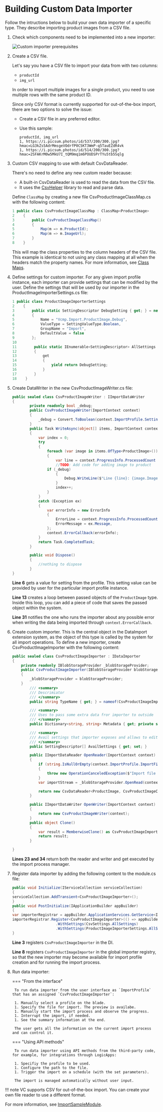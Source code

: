 ﻿# Building Custom Data Importer

Follow the intructions below to build your own data importer of a specific type. They describe importing product images from a CSV file.

1. Сheck which components need to be implemented into a new importer:

    ![Custom importer prerequisites](media/03-custom-importer-prerequisites.png)

1. Create a CSV file.

    Let's say you have a CSV file to import your data from with two columns:

    * `productId`
    * `img_url`

    In order to import multiple images for a single product, you need to use multiple rows with the same product ID.

    Since only CSV format is currently supported for out-of-the-box import, there are two options to solve the issue:

    * Create a CSV file in any preferred editor.
    * Use this sample:

        ``` title=".csv file"
        productId, img_url
        1, https://i.picsum.photos/id/537/200/300.jpg?hmac=LG3kZs5AdrMmsgeVOdrfP0C5KT3WmP-q5TauEZdR4vk
        1, https://i.picsum.photos/id/514/200/300.jpg?hmac=2SFAKrM0w5MkU7I_tQM9mq1m6POUDSPrTYu5tb5Sqlg
        ```

1. Custom CSV mapping to use with default CsvDataReader.

    There's no need to define any new custom reader because:

    * A built-in CsvDataReader is used to read the data from the CSV file.
    * It uses the [CsvHelper](https://joshclose.github.io/CsvHelper/) library to read and parse data.  

    Define `ClassMap` by creating a new file CsvProductImageClassMap.cs with the following content:

    ```cs title="CsvProductImageClassMap.cs"
    1 public class CsvProductImageClassMap : ClassMap<ProductImage>
    2    {
    3        public CsvProductImageClassMap()
    4        {
    5            Map(m => m.ProductId);
    6            Map(m => m.ImageUrl);
    7        }
    8    }
    ```

    This will map the class properties to the column headers of the CSV file. This example is identical to not using any class mapping at all when the headers match the property names.
    For more information, see [Class Maps](https://joshclose.github.io/CsvHelper/examples/configuration/class-maps/).

1. Define settings for custom importer. For any given import profile instance, each importer can provide settings that can be modified by the user. Define the settings that will be used by our importer in the ProductImageImporterSettings.cs file:

    ```cs title="ProductImageImporterSettings.cs"
    1 public class ProductImageImporterSettings
    2    {
    3        public static SettingDescriptor DebugSetting { get; } = new SettingDescriptor
    4        {
    5            Name = "Vcmp.Import.ProductImage.Debug",
    6            ValueType = SettingValueType.Boolean,
    7            GroupName = "Import",
    8            DefaultValue = false
    9        };
    10
    11        public static IEnumerable<SettingDescriptor> AllSettings
    12        {
    13            get
    14            {
    15                yield return DebugSetting;
    16            }
    17        }
    18    }
    ```

1. Create DataWriter in the new CsvProductImageWriter.cs file:

    ```cs title="CsvProductImageWriter.cs" linenums="1"
    public sealed class CsvProductImageWriter : IImportDataWriter
    {
            private readonly bool _debug;
            public CsvProductImageWriter(ImportContext context)
            {
                _debug = Convert.ToBoolean(context.ImportProfile.Settings.FirstOrDefault(x => x.Name == ProductImageImporterSettings.DebugSetting.Name)?.Value ?? false);
            }
            public Task WriteAsync(object[] items, ImportContext context)
            {
                var index = 0;
                try
                {
                    foreach (var image in items.OfType<ProductImage>())
                    {
                        var line = context.ProgressInfo.ProcessedCount + index;
                        //TODO: Add code for adding image to product
                    if (_debug)
                        {
                            Debug.WriteLine($"Line {line}: {image.ImageUrl} is added to product #{image.ProductId}");
                        }
                        index++;
                    }
                }
                catch (Exception ex)
                {
                    var errorInfo = new ErrorInfo
                    {
                        ErrorLine = context.ProgressInfo.ProcessedCount + index,
                        ErrorMessage = ex.Message,
                    };
                    context.ErrorCallback(errorInfo);
                }
                return Task.CompletedTask;
            }

            public void Dispose()
            {
                //nothing to dispose
            }
    }
    ```

    **Line 6** gets a value for setting from the profile. This setting value can be provided by user for the particular import profile instance.
        
    **Line 13** creates a loop between passed objects of the `ProductImage` type. Inside this loop, you can add a piece of code that saves the passed object within the system.
        
    **Line 31** notifies the one who runs the importer about any possible error when writing the data being imported  through `context.ErrorCallback`.

1. Create custom importer. This is the central object in the DataImport extension system, as the object of this type is called by the system for all import operations. To define a new importer, create CsvProductImageImporter with the following content:

    ```cs title="CsvProductImageImporter.cs" linenums="1"
    public sealed class CsvProductImageImporter : IDataImporter
    {
        private readonly IBlobStorageProvider _blobStorageProvider;
        public CsvProductImageImporter(IBlobStorageProvider blobStorageProvider)
        {
            _blobStorageProvider = blobStorageProvider;
        }
            /// <summary>
            /// Descrimiator
            /// </summary>
            public string TypeName { get; } = nameof(CsvProductImageImporter);

            /// <summary>
            /// Uses to pass some extra data fror importer to outside 
            /// </summary>
            public Dictionary<string, string> Metadata { get; private set; }

            /// <summary>
            /// Avail settings that importer exposes and allows to edit by users
            /// </summary>
            public SettingDescriptor[] AvailSettings { get; set; }

            public IImportDataReader OpenReader(ImportContext context)
            {
                if (string.IsNullOrEmpty(context.ImportProfile.ImportFileUrl))
                {
                    throw new OperationCanceledException($"Import file must be set");
                }
                var importStream = _blobStorageProvider.OpenRead(context.ImportProfile.ImportFileUrl);  

                return new CsvDataReader<ProductImage, CsvProductImageClassMap>(importStream, context);
            }

            public IImportDataWriter OpenWriter(ImportContext context)
            {
                return new CsvProductImageWriter(context);
            }
            public object Clone()
            {
                var result = MemberwiseClone() as CsvProductImageImporter;
                return result;
            }

    }
    ```

    **Lines 23 and 34** return both the reader and writer and get executed by the import process manager.

1. Register data importer by adding the following content to the module.cs file:

    ```cs title="module.cs" linenums="1"
    public void Initialize(IServiceCollection serviceCollection)
    {
    serviceCollection.AddTransient<CsvProductImageImporter>();
    }
    public void PostInitialize(IApplicationBuilder appBuilder)
    {
    var importerRegistrar = appBuilder.ApplicationServices.GetService<IDataImporterRegistrar>();
    importerRegistrar.Register<CsvProductImageImporter>(() => appBuilder.ApplicationServices.GetService<CsvProductImageImporter>())
                        .WithSettings(CsvSettings.AllSettings)
                        .WithSettings(ProductImageImporterSettings.AllSettings);
    }
    ```

    **Line 3** registers `CsvProductImageImporter` in the DI.
        
    **Line 8** registers `CsvProductImageImporter` in the global importer registry, so that the new importer may become available for import profile creation and for running the import process.

1. Run data importer:

    === "From the interface"
        
        To run data importer from the user interface as `ImportProfile` that has an assigned `CsvProductImageImporter`:

        1. Manually select a profile on the blade.
        1. Specify the file for import. The preview is availabe. 
        1. Manually start the import process and observe the progress. 
        1. Interrupt the import, if needed. 
        1. See the summary information at the end. 
        
        The user gets all the information on the current import process and can control it.

    === "Using API methods"

        To run data importer using API methods from the third-party code, for example, for integrations through LogicApps:
            
        1. Specifiy the profile to be used.
        1. Configure the path to the file. 
        1. Trigger the import on a schedule (with the set parameters). 
    
        The import is managed automatically without user input.
    
!!! note 
    VC supports CSV for out-of-the-box import. You can create your own file reader to use a different format.

For more information, see [ImportSampleModule](https://github.com/VirtoCommerce/vc-module-import/tree/dev/samples/VirtoCommerce.ImportSampleModule.Web).